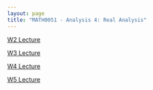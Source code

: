 ```yaml
---
layout: page
title: "MATH0051 - Analysis 4: Real Analysis"
---
```

<a href="/51/W2">W2 Lecture</a>

<a href="/51/W3">W3 Lecture</a>

<a href="/51/W4">W4 Lecture</a>

<a href="/51/W5">W5 Lecture</a>

